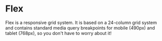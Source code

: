 # Flex
Flex is a responsive grid system. It is based on a 24-column grid system and contains standard media query breakpoints for mobile (490px) and tablet (768px), so you don't have to worry about it! 
